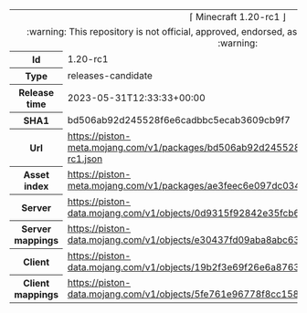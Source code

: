 <html><table>
<tr><td colspan="2" align="center"><img width="0" height="0"><br/>⌈ Minecraft 1.20-rc1 ⌋<br/><img width="0" height="0"></td></tr>
<tr><td colspan="2" align="center"><img width="0" height="0"><br/>
:warning: This repository is not official, approved, endorsed, associated or connected with Mojang :warning:
<br/><img width="0" height="0"></td></tr>
<tr><th>Id</th><td>1.20-rc1</td></tr>
<tr><th>Type</th><td>releases-candidate</td></tr>
<tr><th>Release time</th><td>2023-05-31T12:33:33+00:00</td></tr>
<tr><th>SHA1</th><td>bd506ab92d245528f6e6cadbbc5ecab3609cb9f7</td></tr>
<tr><th>Url</th><td><a href="https://piston-meta.mojang.com/v1/packages/bd506ab92d245528f6e6cadbbc5ecab3609cb9f7/1.20-rc1.json">https://piston-meta.mojang.com/v1/packages/bd506ab92d245528f6e6cadbbc5ecab3609cb9f7/1.20-rc1.json</a></td></tr>
<tr><th>Asset index</th><td><a href="https://piston-meta.mojang.com/v1/packages/ae3feec6e097dc03490fc6d8591f23107953f350/5.json">https://piston-meta.mojang.com/v1/packages/ae3feec6e097dc03490fc6d8591f23107953f350/5.json</a></td></tr>
<tr><th>Server</th><td><a href="https://piston-data.mojang.com/v1/objects/0d9315f92842e35fcb6fddb10db3a13675a1ad04/server.jar">https://piston-data.mojang.com/v1/objects/0d9315f92842e35fcb6fddb10db3a13675a1ad04/server.jar</a></td></tr>
<tr><th>Server mappings</th><td><a href="https://piston-data.mojang.com/v1/objects/e30437fd09aba8abc6342f36dab47c78301f4ab2/server.txt">https://piston-data.mojang.com/v1/objects/e30437fd09aba8abc6342f36dab47c78301f4ab2/server.txt</a></td></tr>
<tr><th>Client</th><td><a href="https://piston-data.mojang.com/v1/objects/19b2f3e69f26e6a8763bf6489cf8220a83693fbb/client.jar">https://piston-data.mojang.com/v1/objects/19b2f3e69f26e6a8763bf6489cf8220a83693fbb/client.jar</a></td></tr>
<tr><th>Client mappings</th><td><a href="https://piston-data.mojang.com/v1/objects/5fe761e96778f8cc15882cad85494645358b911b/client.txt">https://piston-data.mojang.com/v1/objects/5fe761e96778f8cc15882cad85494645358b911b/client.txt</a></td></tr>
</table></html>